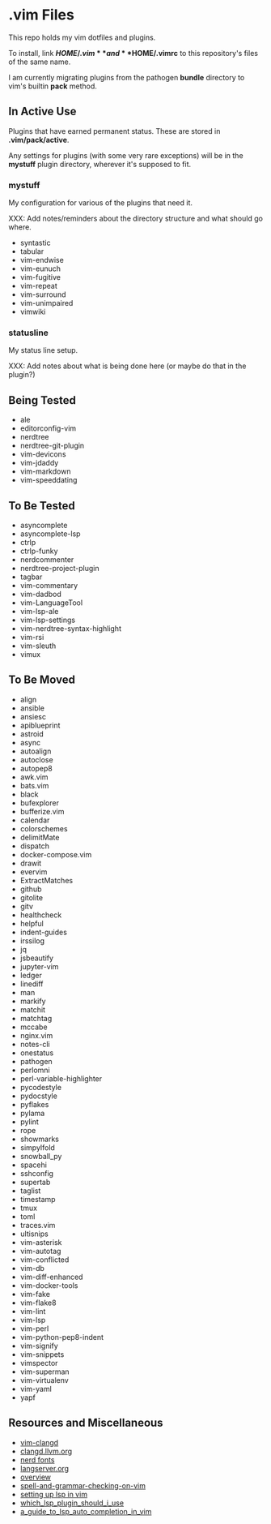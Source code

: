 # .vim Files

This repo holds my vim dotfiles and plugins.

To install, link **$HOME/.vim** and **$HOME/.vimrc** to this repository's
files of the same name.

I am currently migrating plugins from the pathogen **bundle** directory to
vim's builtin **pack** method.

## In Active Use

Plugins that have earned permanent status. These are stored in
**.vim/pack/active**.

Any settings for plugins (with some very rare exceptions) will be in the
**mystuff** plugin directory, wherever it's supposed to fit.

### mystuff

My configuration for various of the plugins that need it.

XXX: Add notes/reminders about the directory structure and what should go
     where.

* syntastic
* tabular
* vim-endwise
* vim-eunuch
* vim-fugitive
* vim-repeat
* vim-surround
* vim-unimpaired
* vimwiki

### statusline

My status line setup.

XXX: Add notes about what is being done here (or maybe do that in the plugin?)

## Being Tested

* ale
* editorconfig-vim
* nerdtree
* nerdtree-git-plugin
* vim-devicons
* vim-jdaddy
* vim-markdown
* vim-speeddating

## To Be Tested

* asyncomplete
* asyncomplete-lsp
* ctrlp
* ctrlp-funky
* nerdcommenter
* nerdtree-project-plugin
* tagbar
* vim-commentary
* vim-dadbod
* vim-LanguageTool
* vim-lsp-ale
* vim-lsp-settings
* vim-nerdtree-syntax-highlight
* vim-rsi
* vim-sleuth
* vimux

## To Be Moved

* align
* ansible
* ansiesc
* apiblueprint
* astroid
* async
* autoalign
* autoclose
* autopep8
* awk.vim
* bats.vim
* black
* bufexplorer
* bufferize.vim
* calendar
* colorschemes
* delimitMate
* dispatch
* docker-compose.vim
* drawit
* evervim
* ExtractMatches
* github
* gitolite
* gitv
* healthcheck
* helpful
* indent-guides
* irssilog
* jq
* jsbeautify
* jupyter-vim
* ledger
* linediff
* man
* markify
* matchit
* matchtag
* mccabe
* nginx.vim
* notes-cli
* onestatus
* pathogen
* perlomni
* perl-variable-highlighter
* pycodestyle
* pydocstyle
* pyflakes
* pylama
* pylint
* rope
* showmarks
* simpylfold
* snowball_py
* spacehi
* sshconfig
* supertab
* taglist
* timestamp
* tmux
* toml
* traces.vim
* ultisnips
* vim-asterisk
* vim-autotag
* vim-conflicted
* vim-db
* vim-diff-enhanced
* vim-docker-tools
* vim-fake
* vim-flake8
* vim-lint
* vim-lsp
* vim-perl
* vim-python-pep8-indent
* vim-signify
* vim-snippets
* vimspector
* vim-superman
* vim-virtualenv
* vim-yaml
* yapf

## Resources and Miscellaneous

* [vim-clangd](http://aliquote.org/post/vim-clangd/)
* [clangd.llvm.org](https://clangd.llvm.org/)
* [nerd fonts](https://github.com/ryanoasis/nerd-fonts)
* [langserver.org](https://langserver.org/)
* [overview](https://microsoft.github.io/language-server-protocol/overviews/lsp/overview/)
* [spell-and-grammar-checking-on-vim](https://ncona.com/2018/12/spell-and-grammar-checking-on-vim/)
* [setting up lsp in vim](https://ncona.com/2021/12/setting-up-lsp-in-vim)
* [which_lsp_plugin_should_i_use](https://www.reddit.com/r/vim/comments/7lnhrt/which_lsp_plugin_should_i_use/)
* [a_guide_to_lsp_auto_completion_in_vim](https://www.reddit.com/r/vim/comments/b33lc1/a_guide_to_lsp_auto_completion_in_vim/)
